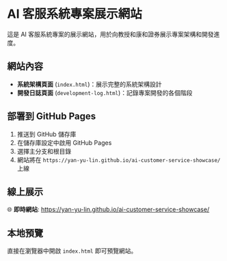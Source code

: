 # AI 客服系統專案展示網站

這是 AI 客服系統專案的展示網站，用於向教授和康和證券展示專案架構和開發進度。

## 網站內容

- **系統架構頁面** (`index.html`)：展示完整的系統架構設計
- **開發日誌頁面** (`development-log.html`)：記錄專案開發的各個階段

## 部署到 GitHub Pages

1. 推送到 GitHub 儲存庫
2. 在儲存庫設定中啟用 GitHub Pages
3. 選擇主分支和根目錄
4. 網站將在 `https://yan-yu-lin.github.io/ai-customer-service-showcase/` 上線

## 線上展示

🌐 **即時網站**: https://yan-yu-lin.github.io/ai-customer-service-showcase/

## 本地預覽

直接在瀏覽器中開啟 `index.html` 即可預覽網站。